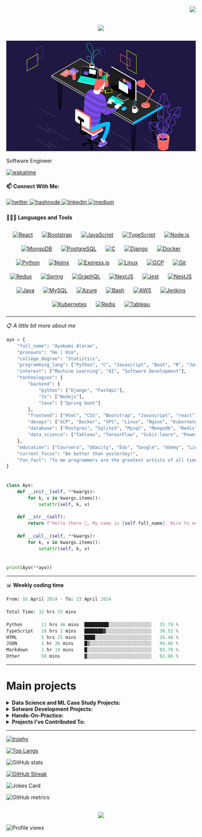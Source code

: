 <img align="right" src="https://visitor-badge.laobi.icu/badge?page_id=Ayobami6.Ayobami6">

<h1 align="center">
  <a href="https://git.io/typing-svg">
    <img src="https://readme-typing-svg.herokuapp.com/?lines=Hello,+There!+👋;This+is+Ayobami+Alaran...;Nice+to+meet+you!&center=true&size=27">
  </a>
</h1>

![News24](news24.gif)

Software Engineer

[![wakatime](https://wakatime.com/badge/user/4b8526df-fc57-4639-b60f-16ff55472497.svg)](https://wakatime.com/@4b8526df-fc57-4639-b60f-16ff55472497)

#### 📫 Connect With Me:

<div align="left">
<a href="https://twitter.com/ayobamialaran" target="_blank">
<img src=https://img.shields.io/badge/twitter-%2300acee.svg?&style=for-the-badge&logo=twitter&logoColor=white alt=twitter style="margin-bottom: 5px;" />
</a>
<a href="https://hashnode.com/@Ayobami6" target="_blank">
<img src=https://img.shields.io/badge/hashnode-%232962FF.svg?&style=for-the-badge&logo=hashnode&logoColor=white alt=hashnode style="margin-bottom: 5px;" />
</a>
<a href="https://linkedin.com/in/ayobami-alaran" target="_blank">
<img src=https://img.shields.io/badge/linkedin-%231E77B5.svg?&style=for-the-badge&logo=linkedin&logoColor=white alt=linkedin style="margin-bottom: 5px;" />
</a>
<a href="https://medium.com/@ayobamidele006" target="_blank">
<img src=https://img.shields.io/badge/medium-%23292929.svg?&style=for-the-badge&logo=medium&logoColor=white alt=medium style="margin-bottom: 5px;" />
</a>  
</div>  

#### 👨🏻‍💻 Languages and Tools <br />

<div align="center">  
<a href="https://reactjs.org/" target="_blank"><img style="margin: 10px" src="https://profilinator.rishav.dev/skills-assets/react-original-wordmark.svg" alt="React" height="50" /></a>  
<a href="https://getbootstrap.com/docs/3.4/javascript/" target="_blank"><img style="margin: 10px" src="https://profilinator.rishav.dev/skills-assets/bootstrap-plain.svg" alt="Bootstrap" height="50" /></a>  
<a href="https://www.javascript.com/" target="_blank"><img style="margin: 10px" src="https://profilinator.rishav.dev/skills-assets/javascript-original.svg" alt="JavaScript" height="50" /></a>  
<a href="https://www.typescriptlang.org/" target="_blank"><img style="margin: 10px" src="https://profilinator.rishav.dev/skills-assets/typescript-original.svg" alt="TypeScript" height="50" /></a>  
<a href="https://nodejs.org/" target="_blank"><img style="margin: 10px" src="https://profilinator.rishav.dev/skills-assets/nodejs-original-wordmark.svg" alt="Node.js" height="50" /></a>  
<a href="https://www.mongodb.com/" target="_blank"><img style="margin: 10px" src="https://profilinator.rishav.dev/skills-assets/mongodb-original-wordmark.svg" alt="MongoDB" height="50" /></a>  
<a href="https://www.postgresql.org/" target="_blank"><img style="margin: 10px" src="https://profilinator.rishav.dev/skills-assets/postgresql-original-wordmark.svg" alt="PostgreSQL" height="50" /></a>  
<a href="https://www.cprogramming.com/" target="_blank"><img style="margin: 10px" src="https://profilinator.rishav.dev/skills-assets/c-original.svg" alt="C" height="50" /></a>  
<a href="https://www.djangoproject.com/" target="_blank"><img style="margin: 10px" src="https://profilinator.rishav.dev/skills-assets/django-original.svg" alt="Django" height="50" /></a>  
<a href="https://www.docker.com/" target="_blank"><img style="margin: 10px" src="https://profilinator.rishav.dev/skills-assets/docker-original-wordmark.svg" alt="Docker" height="50" /></a>  
<a href="https://www.python.org/" target="_blank"><img style="margin: 10px" src="https://profilinator.rishav.dev/skills-assets/python-original.svg" alt="Python" height="50" /></a>  
<a href="https://www.nginx.com/" target="_blank"><img style="margin: 10px" src="https://profilinator.rishav.dev/skills-assets/nginx-original.svg" alt="Nginx" height="50" /></a>  
<a href="https://expressjs.com/" target="_blank"><img style="margin: 10px" src="https://profilinator.rishav.dev/skills-assets/express-original-wordmark.svg" alt="Express.js" height="50" /></a>  
<a href="https://www.linux.org/" target="_blank"><img style="margin: 10px" src="https://profilinator.rishav.dev/skills-assets/linux-original.svg" alt="Linux" height="50" /></a>  
<a href="https://cloud.google.com/" target="_blank"><img style="margin: 10px" src="https://profilinator.rishav.dev/skills-assets/google_cloud-icon.svg" alt="GCP" height="50" /></a>  
<a href="https://github.com/" target="_blank"><img style="margin: 10px" src="https://profilinator.rishav.dev/skills-assets/git-scm-icon.svg" alt="Git" height="50" /></a>  
<a href="https://redux.js.org/" target="_blank"><img style="margin: 10px" src="https://profilinator.rishav.dev/skills-assets/redux-original.svg" alt="Redux" height="50" /></a>  
<a href="https://docs.spring.io/spring-framework/docs/3.0.x/reference/expressions.html#:~:text=The%20Spring%20Expression%20Language%20(SpEL,and%20basic%20string%20templating%20functionality." target="_blank"><img style="margin: 10px" src="https://profilinator.rishav.dev/skills-assets/springio-icon.svg" alt="Spring" height="50" /></a>  
<a href="https://graphql.org/" target="_blank"><img style="margin: 10px" src="https://profilinator.rishav.dev/skills-assets/graphql.png" alt="GraphQL" height="50" /></a>  
<a href="https://nextjs.org/" target="_blank"><img style="margin: 10px" src="https://profilinator.rishav.dev/skills-assets/nextjs.png" alt="NextJS" height="50" /></a>  
<a href="https://www.jestjs.io/" target="_blank"><img style="margin: 10px" src="https://profilinator.rishav.dev/skills-assets/jest.svg" alt="Jest" height="50" /></a>  
<a href="https://nestjs.com/" target="_blank"><img style="margin: 10px" src="https://profilinator.rishav.dev/skills-assets/nestjs.svg" alt="NestJS" height="50" /></a>  
<a href="https://www.java.com/" target="_blank"><img style="margin: 10px" src="https://profilinator.rishav.dev/skills-assets/java-original-wordmark.svg" alt="Java" height="50" /></a>  
<a href="https://www.mysql.com/" target="_blank"><img style="margin: 10px" src="https://profilinator.rishav.dev/skills-assets/mysql-original-wordmark.svg" alt="MySQL" height="50" /></a>  
<a href="https://azure.microsoft.com/en-in/" target="_blank"><img style="margin: 10px" src="https://profilinator.rishav.dev/skills-assets/microsoft_azure-icon.svg" alt="Azure" height="50" /></a>  
<a href="https://www.gnu.org/software/bash/" target="_blank"><img style="margin: 10px" src="https://profilinator.rishav.dev/skills-assets/gnu_bash-icon.svg" alt="Bash" height="50" /></a>  
<a href="https://aws.amazon.com/" target="_blank"><img style="margin: 10px" src="https://profilinator.rishav.dev/skills-assets/amazonwebservices-original-wordmark.svg" alt="AWS" height="50" /></a>  
<a href="https://www.jenkins.io/" target="_blank"><img style="margin: 10px" src="https://profilinator.rishav.dev/skills-assets/jenkins-icon.svg" alt="Jenkins" height="50" /></a>  
<a href="https://kubernetes.io/" target="_blank"><img style="margin: 10px" src="https://profilinator.rishav.dev/skills-assets/kubernetes-icon.svg" alt="Kubernetes" height="50" /></a>  
<a href="https://redis.io/" target="_blank"><img style="margin: 10px" src="https://profilinator.rishav.dev/skills-assets/redis-original-wordmark.svg" alt="Redis" height="50" /></a>  
<a href="https://www.tableau.com/" target="_blank"><img style="margin: 10px" src="https://profilinator.rishav.dev/skills-assets/tableau.svg" alt="Tableau" height="50" /></a>  
</div>
  
-------
📋 *A little bit more about me*
```python
ayo = {
    "full_name": "Ayobami Alaran",
    "pronouns": "He | Him",
    "college_degree": "Statistics",
    "programming_lang": ["Python", "C", "Javascript", "Bash", "R", "Java", "Typescript"],
    "interest": ["Machine Learning", "AI", "Software Development"],
    "technologies": {
        "backend": {
            "python": ["Django", "FastApi"],
            "Js": ["Nodejs"],
            "Java": ["Spring boot"]
        },
        "frontend": ["Html", "CSS", "Bootstrap", "Javascript", "react"],
        "devops": ["GCP", "Docker", "VPS", "Linux", "Nginx", "Kubernetes", "Travis CI", "Github Action"],
        "database": ["Postgres", "Sqlite3", "Mysql", "Mongodb", "Redis"],
        "data_science": ["Tableau", "TensorFlow", "Sckit-learn", "Powerbi"]
    },
    "education": ["Coursera", "Udacity", "Edx", "Google", "Udemy", "LinkedIn Learning"],
    "current_focus": "Be better than yesterday!",
    "fun_fact": "To me programmers are the greatest artists of all time!"
}


class Ayo:
    def __init__(self, **kwargs):
        for k, v in kwargs.items():
            setattr(self, k, v)

    def __str__(self):
        return f"Hello there 👋, My name is {self.full_name}, Nice to meet you!"

    def __call__(self, **kwargs):
        for k, v in kwargs.items():
            setattr(self, k, v)


print(Ayo(**ayo))
```
-------
📊 **Weekly coding time**
<!--START_SECTION:waka-->

```python
From: 16 April 2024 - To: 23 April 2024

Total Time: 32 hrs 55 mins

Python       11 hrs 46 mins  █████████░░░░░░░░░░░░░░░░   35.79 %
TypeScript   10 hrs 2 mins   ███████▓░░░░░░░░░░░░░░░░░   30.52 %
HTML         5 hrs 25 mins   ████░░░░░░░░░░░░░░░░░░░░░   16.48 %
JSON         1 hr 36 mins    █▒░░░░░░░░░░░░░░░░░░░░░░░   04.86 %
Markdown     1 hr 14 mins    █░░░░░░░░░░░░░░░░░░░░░░░░   03.78 %
Other        58 mins         ▓░░░░░░░░░░░░░░░░░░░░░░░░   02.96 %
```

<!--END_SECTION:waka-->

 -------
# Main projects
<details>
<summary>
  <strong> Data Science and ML Case Study Projects: </strong>
</summary>
<p align="left">
<a href="https://github.com/Ayobami6/Youtube-Analysis"><img width="350" src="https://github-readme-stats-plum-two.vercel.app/api/pin/?username=Ayobami6&repo=Youtube-Analysis&theme=react&bg_color=1F222E&title_color=F85D7F&icon_color=F8D866&hide_border=true&show_icons=false" alt="Data-Science-Youtube-Analysis"></a>
  <a href="https://github.com/Ayobami6/Tweet-Data-Analysis"><img width="350" src="https://github-readme-stats-plum-two.vercel.app/api/pin/?username=Ayobami6&repo=Tweet-Data-Analysis&theme=react&bg_color=1F222E&title_color=F85D7F&icon_color=F8D866&hide_border=true&show_icons=false" alt="Tweet-Data-Analysis"></a>
    <a href="https://github.com/Ayobami6/Communicating_Findings_With_Viz"><img width="350" src="https://github-readme-stats-plum-two.vercel.app/api/pin/?username=Ayobami6&repo=Communicating_Findings_With_Viz&theme=react&bg_color=1F222E&title_color=F85D7F&icon_color=F8D866&hide_border=true&show_icons=false" alt="Communicating_Findings_With_Viz"></a>
  <a href="https://github.com/Ayobami6/ProjectCollaboration.github.io"><img width="350" src="https://github-readme-stats-plum-two.vercel.app/api/pin/?username=Ayobami6&repo=ProjectCollaboration.github.io&hide_border=true&bg_color=1F222E&title_color=F85D7F&icon_color=F8D866&theme=react&show_icons=false" alt="ProjectCollaboration.github.io"></a>
  <a href="https://github.com/Ayobami6/Data_Detective"><img width="350" src="https://github-readme-stats-plum-two.vercel.app/api/pin/?username=Ayobami6&repo=Data_Detective&theme=react&bg_color=1F222E&title_color=F85D7F&icon_color=F8D866&hide_border=true&show_icons=false" alt="Data_Detective"></a>
  <a href="https://github.com/Ayobami6/Exploratory-Data-Analysis-in-Finance"><img width="350" src="https://github-readme-stats-plum-two.vercel.app/api/pin/?username=Ayobami6&repo=Exploratory-Data-Analysis-in-Finance&theme=react&bg_color=1F222E&title_color=F85D7F&icon_color=F8D866&hide_border=true&show_icons=false" alt="Exploratory-Data-Analysis-in-Finance"></a>
</p>
  </details>

<details>
<summary>
<strong>Sotware Development Projects:</strong>
</summary>
<p align="left">
  <a href="https://github.com/Ayobami6/simple-shell"><img width="350" src="https://github-readme-stats-plum-two.vercel.app/api/pin/?username=Ayobami6&repo=simple-shell&theme=react&bg_color=1F222E&title_color=F85D7F&icon_color=F8D866&hide_border=true&show_icons=false" alt="simple-shell"></a>
  <a href="https://github.com/Ayobami6/Peersonline"><img width="350" src="https://github-readme-stats-plum-two.vercel.app/api/pin/?username=Ayobami6&repo=Peersonline&theme=react&bg_color=1F222E&title_color=F85D7F&icon_color=F8D866&hide_border=true&show_icons=false" alt="Peersonline"></a>
  <a href="https://github.com/Ayobami6/monty"><img width="350" src="https://github-readme-stats-plum-two.vercel.app/api/pin/?username=Ayobami6&repo=monty&theme=react&bg_color=1F222E&title_color=F85D7F&icon_color=F8D866&hide_border=true&show_icons=false" alt="monty"></a>
  <a href="https://github.com/Ayobami6/AirBnB_clone"><img width="350" src="https://github-readme-stats-plum-two.vercel.app/api/pin/?username=Ayobami6&repo=AirBnB_clone&theme=react&bg_color=1F222E&title_color=F85D7F&icon_color=F8D866&hide_border=true&show_icons=false" alt="AirBnB_clone"></a>
  <a href="https://github.com/Ayobami6/AirBnB_clone_v2"><img width="350" src="https://github-readme-stats-plum-two.vercel.app/api/pin/?username=Ayobami6&repo=AirBnB_clone_v2&theme=react&bg_color=1F222E&title_color=F85D7F&icon_color=F8D866&hide_border=true&show_icons=false" alt="AirBnB_clone_v2"></a>
  <a href="https://github.com/Ayobami6/AirBnB_clone_v3"><img width="350" src="https://github-readme-stats-plum-two.vercel.app/api/pin/?username=Ayobami6&repo=AirBnB_clone_v3&theme=react&bg_color=1F222E&title_color=F85D7F&icon_color=F8D866&hide_border=true&show_icons=false" alt="AirBnB_clone_v3"></a>
  <a href="https://github.com/Ayobami6/AirBnB_clone_v4"><img width="350" src="https://github-readme-stats-plum-two.vercel.app/api/pin/?username=Ayobami6&repo=AirBnB_clone_v4&theme=react&bg_color=1F222E&title_color=F85D7F&icon_color=F8D866&hide_border=true&show_icons=false" alt="AirBnB_clone_v4"></a>
  <a href="https://github.com/Ayobami6/binary_trees"><img width="350" src="https://github-readme-stats-plum-two.vercel.app/api/pin/?username=Ayobami6&repo=binary_trees&theme=react&bg_color=1F222E&title_color=F85D7F&icon_color=F8D866&hide_border=true&show_icons=false" alt="binary_trees"></a>
  <a href="https://github.com/Ayobami6/Peers_Conway-GOL"><img width="350" src="https://github-readme-stats-plum-two.vercel.app/api/pin/?username=Ayobami6&repo=Peers_Conway-GOL&theme=react&bg_color=1F222E&title_color=F85D7F&icon_color=F8D866&hide_border=true&show_icons=false" alt="Peers_Conway-GOL"></a>
  <a href="https://github.com/Ayobami6/sms_backend_assessment"><img width="350" src="https://github-readme-stats-plum-two.vercel.app/api/pin/?username=Ayobami6&repo=sms_backend_assessment&theme=react&bg_color=1F222E&title_color=F85D7F&icon_color=F8D866&hide_border=true&show_icons=false" alt="sms_backend_assessment"></a>
</p>
  </details>

  
<details>
<summary>
<strong>Hands-On-Practice:</strong>
</summary>
<p align="left">
  <a href="https://github.com/Ayobami6/Hands-On-Practice"><img width="350" src="https://github-readme-stats-plum-two.vercel.app/api/pin/?username=Ayobami6&repo=Hands-On-Practice&theme=react&bg_color=1F222E&title_color=F85D7F&icon_color=F8D866&hide_border=true&show_icons=false" alt="Hands-On-Practice"></a>
  <a href="https://github.com/Ayobami6/alx-low_level_programming"><img width="350" src="https://github-readme-stats-plum-two.vercel.app/api/pin/?username=Ayobami6&repo=alx-low_level_programming&theme=react&bg_color=1F222E&title_color=F85D7F&icon_color=F8D866&hide_border=true&show_icons=false" alt="alx-low_level_programming"></a>
  <a href="https://github.com/Ayobami6/alx-higher_level_programming"><img width="350" src="https://github-readme-stats-plum-two.vercel.app/api/pin/?username=Ayobami6&repo=alx-higher_level_programming&theme=react&bg_color=1F222E&title_color=F85D7F&icon_color=F8D866&hide_border=true&show_icons=false" alt="alx-higher_level_programming"></a>
  <a href="https://github.com/Ayobami6/alx-system_engineering-devops"><img width="350" src="https://github-readme-stats-plum-two.vercel.app/api/pin/?username=Ayobami6&repo=alx-system_engineering-devops&theme=react&bg_color=1F222E&title_color=F85D7F&icon_color=F8D866&hide_border=true&show_icons=false" alt="alx-system_engineering-devops"></a>
  <a href="https://github.com/Ayobami6/CS50"><img width="350" src="https://github-readme-stats-plum-two.vercel.app/api/pin/?username=Ayobami6&repo=CS50&theme=react&bg_color=1F222E&title_color=F85D7F&icon_color=F8D866&hide_border=true&show_icons=false" alt="CS50"></a>
  <a href="https://github.com/Ayobami6/learn_python"><img width="350" src="https://github-readme-stats-plum-two.vercel.app/api/pin/?username=Ayobami6&repo=learn_python&theme=react&bg_color=1F222E&title_color=F85D7F&icon_color=F8D866&hide_border=true&show_icons=false" alt="learn_python"></a>
</p>
  </details>

<details>
<summary>
<strong>Projects I've Contributed To:</strong>
</summary>
<p align="left">
<a href="https://github.com/LOVE-DOCTOR/MultiTrain"><img width="350" src="https://github-readme-stats-plum-two.vercel.app/api/pin/?username=LOVE-DOCTOR&repo=MultiTrain&theme=react&bg_color=1F222E&title_color=F85D7F&icon_color=F8D866&hide_border=true&show_icons=false" alt="MultiTrain"></a>
<a href="https://github.com/bregman-arie/devops-exercises"><img width="350" src="https://github-readme-stats-plum-two.vercel.app/api/pin/?username=bregman-arie&repo=devops-exercises&theme=react&bg_color=1F222E&title_color=F85D7F&icon_color=F8D866&hide_border=true&show_icons=false" alt="devops-exercises"></a>
 <a href="https://github.com/NUCCASJNR/AirBnB_clone"><img width="350" src="https://github-readme-stats-plum-two.vercel.app/api/pin/?username=NUCCASJNR&repo=AirBnB_clone&theme=react&bg_color=1F222E&title_color=F85D7F&icon_color=F8D866&hide_border=true&show_icons=false" alt="AirBnB_clone"></a>
 <a href="https://github.com/Budabos/sorting_algorithms"><img width="350" src="https://github-readme-stats-plum-two.vercel.app/api/pin/?username=Budabos&repo=sorting_algorithms&theme=react&bg_color=1F222E&title_color=F85D7F&icon_color=F8D866&hide_border=true&show_icons=false" alt="sorting_algorithms"></a>
  <a href="https://github.com/mindsdb/mindsdb"><img width="350" src="https://github-readme-stats-plum-two.vercel.app/api/pin/?username=mindsdb&repo=mindsdb&theme=react&bg_color=1F222E&title_color=F85D7F&icon_color=F8D866&hide_border=true&show_icons=false" alt="mindsdb"></a>
</p>
 </details>

-------
[![trophy](https://github-profile-trophy.vercel.app/?username=Ayobami6&theme=juicyfresh)](https://github.com/ryo-ma/github-profile-trophy)

[![Top Langs](https://github-readme-stats-plum-two.vercel.app/api/top-langs/?username=Ayobami6&theme=radical&langs_count=8&layout=compact&hide_border=true&bg_color=1F222E&title_color=F85D7F&icon_color=F8D866&hide=Jupyter%20Notebook,HTML)](https://github.com/anuraghazra/github-readme-stats)

![GitHub stats](https://github-readme-stats-plum-two.vercel.app/api?username=Ayobami6&show_icons=true&count_private=true&theme=radical)

[![GitHub Streak](https://streak-stats.demolab.com/?user=Ayobami6&theme=radical)](https://git.io/streak-stats)
  
![Jokes Card](https://readme-jokes.vercel.app/api?hideBorder&theme=radical)

<!-- ![GitHub Activity Graph](https://github-readme-activity-graph.cyclic.app/graph?username=Ayobami6&bg_color=1F222E&color=F8D866&line=F85D7F&point=FFFFFF&hide_border=true) -->

![GitHub metrics](https://metrics.lecoq.io/Ayobami6)

 <br/>

<div align="center"><img src="https://spotify-github-profile.vercel.app/api/view?uid=31ho2xjpfdxbdibf34brjmp67lru&cover_image=true&theme=default&show_offline=false&bar_color_cover=true" /></div>

![Profile views](https://gpvc.arturio.dev/Ayobami6)
